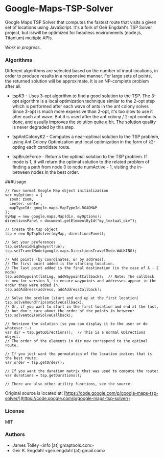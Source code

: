 Google-Maps-TSP-Solver
======================

Google Maps TSP Solver that computes the fastest route that visits a given set of locations using JavaScript.  It's a fork of Geir Engdahl's TSP Solver project, but is/will be optimized for headless environments (node.js, Titanium)  multiple APIs.

*Work in progress.*

### Algorithms

Different algorithms are selected based on the number of input locations, in order to produce results in a responsive manner. For large sets of points, the returned solution will be approximate. It is an NP-complete problem after all.

- tspK3 - Uses 3-opt algorithm to find a good solution to the TSP. The 3-opt 
algorithm is a local optimization technique similar to the 2-opt step 
which is performed after each wave of ants in the ant colony solver. 
Since 3-opt is much more expensive than 2-opt, it's too slow to use it 
after each ant wave. But it is used after the ant colony / 2-opt combo 
is done, and usually improves the solution quite a bit. The solution 
quality is never degraded by this step. 

- tspAntColonyK2 - Computes a near-optimal solution to the TSP problem, using Ant Colony Optimization and local optimization in the form of k2-opting each candidate route.

- tspBruteForce - Returns the optimal solution to the TSP problem. If mode is 1, it will return the optimal solution to the related problem of finding a path from node 0 to node numActive - 1, visiting the in-between nodes in the best order.


###Usage

```
// Your normal Google Map object initialization
var myOptions = {
  zoom: zoom,
  center: center,
  mapTypeId: google.maps.MapTypeId.ROADMAP
};
myMap = new google.maps.Map(div, myOptions);
directionsPanel = document.getElementById("my_textual_div");

// Create the tsp object
tsp = new BpTspSolver(myMap, directionsPanel);

// Set your preferences
tsp.setAvoidHighways(true);
tsp.setTravelMode(google.maps.DirectionsTravelMode.WALKING);

// Add points (by coordinates, or by address).
// The first point added is the starting location.
// The last point added is the final destination (in the case of A - Z mode)
tsp.addWaypoint(latLng, addWaypointCallback);  // Note: The callback is new for version 3, to ensure waypoints and addresses appear in the order they were added in.
tsp.addAddress(address, addAddressCallback);

// Solve the problem (start and end up at the first location)
tsp.solveRoundTrip(onSolveCallback);
// Or, if you want to start in the first location and end at the last,
// but don't care about the order of the points in between:
tsp.solveAtoZ(onSolveCallback);

// Retrieve the solution (so you can display it to the user or do whatever :-)
var dir = tsp.getGDirections();  // This is a normal GDirections object.
// The order of the elements in dir now correspond to the optimal route.

// If you just want the permutation of the location indices that is the best route:
var order = tsp.getOrder();

// If you want the duration matrix that was used to compute the route:
var durations = tsp.getDurations();

// There are also other utility functions, see the source.
```

Original source is located at:  [https://code.google.com/p/google-maps-tsp-solver/](https://code.google.com/p/google-maps-tsp-solver/)

### License

MIT

### Authors

- James Tolley <info [at] gmaptools.com>
- Geir K. Engdahl <geir.engdahl (at) gmail.com>

